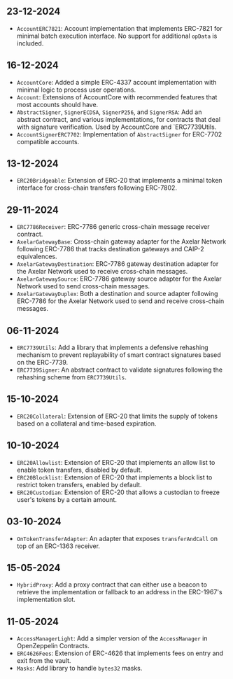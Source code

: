 ## 23-12-2024

- `AccountERC7821`: Account implementation that implements ERC-7821 for minimal batch execution interface. No support for additional `opData` is included.

## 16-12-2024

- `AccountCore`: Added a simple ERC-4337 account implementation with minimal logic to process user operations.
- `Account`: Extensions of AccountCore with recommended features that most accounts should have.
- `AbstractSigner`, `SignerECDSA`, `SignerP256`, and `SignerRSA`: Add an abstract contract, and various implementations, for contracts that deal with signature verification. Used by AccountCore and `ERC7739Utils.
- `AccountSignerERC7702`: Implementation of `AbstractSigner` for ERC-7702 compatible accounts.

## 13-12-2024

- `ERC20Bridgeable`: Extension of ERC-20 that implements a minimal token interface for cross-chain transfers following ERC-7802.

## 29-11-2024

- `ERC7786Receiver`: ERC-7786 generic cross-chain message receiver contract.
- `AxelarGatewayBase`: Cross-chain gateway adapter for the Axelar Network following ERC-7786 that tracks destination gateways and CAIP-2 equivalences.
- `AxelarGatewayDestination`: ERC-7786 gateway destination adapter for the Axelar Network used to receive cross-chain messages.
- `AxelarGatewaySource`: ERC-7786 gateway source adapter for the Axelar Network used to send cross-chain messages.
- `AxelarGatewayDuplex`: Both a destination and source adapter following ERC-7786 for the Axelar Network used to send and receive cross-chain messages.

## 06-11-2024

- `ERC7739Utils`: Add a library that implements a defensive rehashing mechanism to prevent replayability of smart contract signatures based on the ERC-7739.
- `ERC7739Signer`: An abstract contract to validate signatures following the rehashing scheme from `ERC7739Utils`.

## 15-10-2024

- `ERC20Collateral`: Extension of ERC-20 that limits the supply of tokens based on a collateral and time-based expiration.

## 10-10-2024

- `ERC20Allowlist`: Extension of ERC-20 that implements an allow list to enable token transfers, disabled by default.
- `ERC20Blocklist`: Extension of ERC-20 that implements a block list to restrict token transfers, enabled by default.
- `ERC20Custodian`: Extension of ERC-20 that allows a custodian to freeze user's tokens by a certain amount.

## 03-10-2024

- `OnTokenTransferAdapter`: An adapter that exposes `transferAndCall` on top of an ERC-1363 receiver.

## 15-05-2024

- `HybridProxy`: Add a proxy contract that can either use a beacon to retrieve the implementation or fallback to an address in the ERC-1967's implementation slot.

## 11-05-2024

- `AccessManagerLight`: Add a simpler version of the `AccessManager` in OpenZeppelin Contracts.
- `ERC4626Fees`: Extension of ERC-4626 that implements fees on entry and exit from the vault.
- `Masks`: Add library to handle `bytes32` masks.
